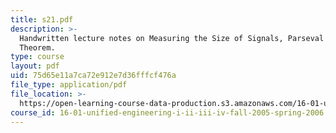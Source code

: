 ```yaml
---
title: s21.pdf
description: >-
  Handwritten lecture notes on Measuring the Size of Signals, Parseval's
  Theorem.
type: course
layout: pdf
uid: 75d65e11a7ca72e912e7d36fffcf476a
file_type: application/pdf
file_location: >-
  https://open-learning-course-data-production.s3.amazonaws.com/16-01-unified-engineering-i-ii-iii-iv-fall-2005-spring-2006/75d65e11a7ca72e912e7d36fffcf476a_s21.pdf
course_id: 16-01-unified-engineering-i-ii-iii-iv-fall-2005-spring-2006
---
```

